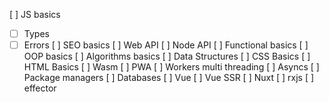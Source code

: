[ ] JS basics
- [ ] Types
- [ ] Errors
[ ] SEO basics
[ ] Web API
[ ] Node API
[ ] Functional basics
[ ] OOP basics
[ ] Algorithms basics
[ ] Data Structures
[ ] CSS Basics
[ ] HTML Basics
[ ] Wasm
[ ] PWA
[ ] Workers multi threading
[ ] Asyncs
[ ] Package managers
[ ] Databases
[ ] Vue
[ ] Vue SSR
[ ] Nuxt
[ ] rxjs
[ ] effector
